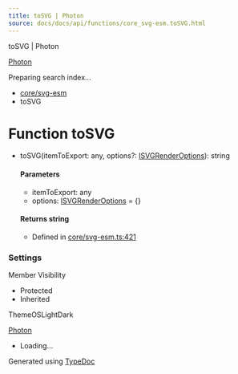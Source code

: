 ```yaml
---
title: toSVG | Photon
source: docs/docs/api/functions/core_svg-esm.toSVG.html
---
```


toSVG | Photon

[Photon](../index.md)




Preparing search index...

* [core/svg-esm](../modules/core_svg-esm.md)
* toSVG

# Function toSVG

* toSVG(itemToExport: any, options?: [ISVGRenderOptions](../interfaces/core_svg-esm.ISVGRenderOptions.md)): string

  #### Parameters

  + itemToExport: any
  + options: [ISVGRenderOptions](../interfaces/core_svg-esm.ISVGRenderOptions.md) = {}

  #### Returns string

  + Defined in [core/svg-esm.ts:421](https://github.com/mwhite454/photon/blob/main/packages/photon/src/core/svg-esm.ts#L421)

### Settings

Member Visibility

* Protected
* Inherited

ThemeOSLightDark

[Photon](../index.md)

* Loading...

Generated using [TypeDoc](https://typedoc.org/)
